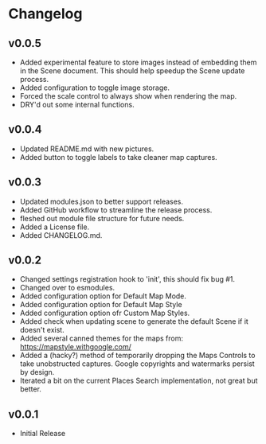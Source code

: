 # Changelog

## v0.0.5
- Added experimental feature to store images instead of embedding them in the Scene document. This should help speedup the Scene update process.
- Added configuration to toggle image storage. 
- Forced the scale control to always show when rendering the map.
- DRY'd out some internal functions.  

## v0.0.4

- Updated README.md with new pictures. 
- Added button to toggle labels to take cleaner map captures.

## v0.0.3

- Updated modules.json to better support releases. 
- Added GitHub workflow to streamline the release process.
- fleshed out module file structure for future needs.
- Added a License file.
- Added CHANGELOG.md.

## v0.0.2

- Changed settings registration hook to 'init', this should fix bug #1.
- Changed over to esmodules.
- Added configuration option for Default Map Mode.
- Added configuration option for Default Map Style
- Added configuration option ofr Custom Map Styles.
- Added check when updating scene to generate the default Scene if it doesn't exist.
- Added several canned themes for the maps from: https://mapstyle.withgoogle.com/
- Added a (hacky?) method of temporarily dropping the Maps Controls to take unobstructed captures. Google copyrights and watermarks persist by design.
- Iterated a bit on the current Places Search implementation, not great but better. 

## v0.0.1

- Initial Release
